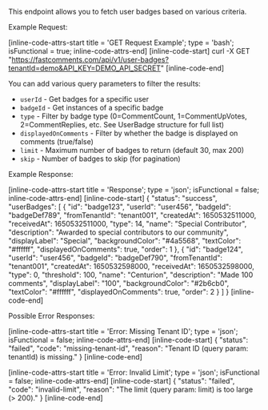 This endpoint allows you to fetch user badges based on various criteria.

Example Request:

[inline-code-attrs-start title = 'GET Request Example'; type = 'bash'; isFunctional = true; inline-code-attrs-end]
[inline-code-start]
curl -X GET "https://fastcomments.com/api/v1/user-badges?tenantId=demo&API_KEY=DEMO_API_SECRET"
[inline-code-end]

You can add various query parameters to filter the results:

- `userId` - Get badges for a specific user
- `badgeId` - Get instances of a specific badge
- `type` - Filter by badge type (0=CommentCount, 1=CommentUpVotes, 2=CommentReplies, etc. See UserBadge structure for full list)
- `displayedOnComments` - Filter by whether the badge is displayed on comments (true/false)
- `limit` - Maximum number of badges to return (default 30, max 200)
- `skip` - Number of badges to skip (for pagination)

Example Response:

[inline-code-attrs-start title = 'Response'; type = 'json'; isFunctional = false; inline-code-attrs-end]
[inline-code-start]
{
  "status": "success",
  "userBadges": [
    {
      "id": "badge123",
      "userId": "user456",
      "badgeId": "badgeDef789",
      "fromTenantId": "tenant001",
      "createdAt": 1650532511000,
      "receivedAt": 1650532511000,
      "type": 14,
      "name": "Special Contributor",
      "description": "Awarded to special contributors to our community",
      "displayLabel": "Special",
      "backgroundColor": "#4a5568",
      "textColor": "#ffffff",
      "displayedOnComments": true,
      "order": 1
    },
    {
      "id": "badge124",
      "userId": "user456",
      "badgeId": "badgeDef790",
      "fromTenantId": "tenant001",
      "createdAt": 1650532598000,
      "receivedAt": 1650532598000,
      "type": 0,
      "threshold": 100,
      "name": "Centurion",
      "description": "Made 100 comments",
      "displayLabel": "100",
      "backgroundColor": "#2b6cb0",
      "textColor": "#ffffff",
      "displayedOnComments": true,
      "order": 2
    }
  ]
}
[inline-code-end]

Possible Error Responses:

[inline-code-attrs-start title = 'Error: Missing Tenant ID'; type = 'json'; isFunctional = false; inline-code-attrs-end]
[inline-code-start]
{
  "status": "failed",
  "code": "missing-tenant-id",
  "reason": "Tenant ID (query param: tenantId) is missing."
}
[inline-code-end]

[inline-code-attrs-start title = 'Error: Invalid Limit'; type = 'json'; isFunctional = false; inline-code-attrs-end]
[inline-code-start]
{
  "status": "failed",
  "code": "invalid-limit",
  "reason": "The limit (query param: limit) is too large (> 200)."
}
[inline-code-end]